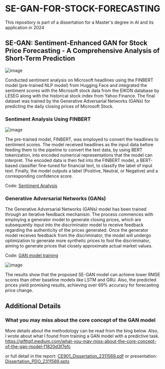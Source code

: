 # SE-GAN-FOR-STOCK-FORECASTING
This repository is part of a dissertation for a Master's degree in AI and its application in 2024

## SE-GAN: Sentiment-Enhanced GAN for Stock Price Forecasting - A Comprehensive Analysis of Short-Term Prediction

![image](https://github.com/user-attachments/assets/f580fe0a-8418-412c-9064-cba8db7b4f36)

Conducted sentiment analysis on Microsoft headlines using the FINBERT model (pre-trained NLP model) from Hugging Face and integrated the sentiment scores with the Microsoft stock data from the EIKON database by LESEG along with the historical stock index from Yahoo Finance. The final dataset was trained by the Generative Adversarial Networks (GANs) for predicting the daily closing prices of Microsoft Stock.

### Sentiment Analysis Using FINBERT

![image](https://github.com/user-attachments/assets/940bfc9f-bac2-4a97-b33e-5036e57493b7) 

The pre-trained model, FINBERT, was employed to convert the headlines to sentiment scores. The model received headlines as the input data before feeding them to the pipeline to convert the text data, by using BERT tokenization, into encoded numerical representations that the model can interpret. The encoded data is then fed into the FINBERT model, a BERT-based classifier fine-tuned for financial text, to classify the label of input text. Finally, the model outputs a label (Positive, Neutral, or Negative) and a corresponding confidence score. 

Code: [Sentiment Analysis](https://github.com/phrugsa-limbunlom/SE-GAN-FOR-STOCK-FORECASTING/blob/main/sentiment-analysis/sentiment_analysis.py) 

### Generative Adversarial Networks (GANs)

The Generative Adversarial Networks (GANs) model has been trained through an iterative feedback mechanism. The process commences with employing a generator model to generate closing prices, which are subsequently input into the discriminator model to receive feedback regarding the authenticity of the prices generated. Once the generator model receives feedback from the discriminator, the model will undergo optimization to generate more synthetic prices to fool the discriminator, aiming to generate prices that closely approximate actual market values.

Code: [GAN model training](https://github.com/phrugsa-limbunlom/SE-GAN-FOR-STOCK-FORECASTING/tree/main/model/GAN)

![image](https://github.com/user-attachments/assets/ba4b8ddc-2bb5-44e2-bce2-a93915606237)

The results show that the proposed SE-GAN model can achieve lower RMSE scores than other baseline models like LSTM and GRU. Also, the predicted prices yield promising results, achieving over 69% accuracy for forecasting price change.

## Additional Details

### What you may miss about the core concept of the GAN model
More details about the methodology can be read from the blog below. Also, I wrote about what I found from training a GAN model with a predictive task.
https://gifttgif.medium.com/what-you-may-miss-about-the-core-concept-of-the-gan-model-f1820d3f7efc

or full detail in the report: [CE901_Dissertation_2311569.pdf](https://github.com/phrugsa-limbunlom/SE-GAN-FOR-STOCK-FORECASTING/blob/main/CE901_Dissertation_2311569.pdf) or presentation: [Dissertation_PDO_2311569.pptx](https://github.com/phrugsa-limbunlom/SE-GAN-FOR-STOCK-FORECASTING/blob/main/Dissertation_PDO_2311569.pptx)

